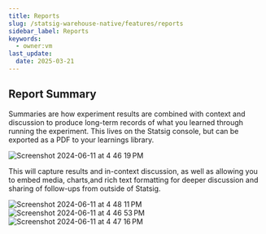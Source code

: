 ```yaml
---
title: Reports
slug: /statsig-warehouse-native/features/reports
sidebar_label: Reports
keywords:
  - owner:vm
last_update:
  date: 2025-03-21
---
```


## Report Summary

Summaries are how experiment results are combined with context and discussion to produce long-term records of what you learned through running the experiment. This lives on the Statsig console, but can be exported as a PDF to your learnings library.

![Screenshot 2024-06-11 at 4 46 19 PM](https://github.com/statsig-io/docs/assets/102695539/337c3619-a91b-4837-8d02-3db3b3299ef8)

This will capture results and in-context discussion, as well as allowing you to embed media, charts,and rich text formatting for deeper discussion and sharing of follow-ups from outside of Statsig.

![Screenshot 2024-06-11 at 4 48 11 PM](https://github.com/statsig-io/docs/assets/102695539/96f9eb43-ca69-4d9f-98f4-740294b5671f)
![Screenshot 2024-06-11 at 4 46 53 PM](https://github.com/statsig-io/docs/assets/102695539/f6071323-58fe-45f0-b0a2-f532e5719ecd)
![Screenshot 2024-06-11 at 4 47 16 PM](https://github.com/statsig-io/docs/assets/102695539/5c782533-fa67-47bc-b21c-0f8ec6740489)
